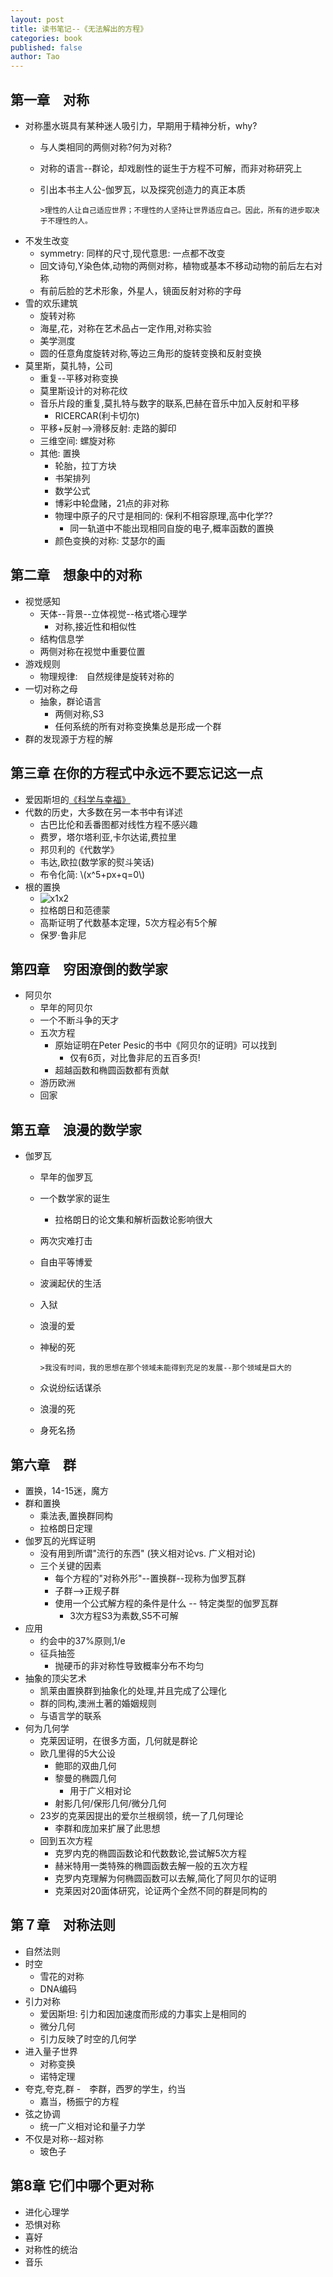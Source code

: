 ```yaml
---
layout: post
title: 读书笔记--《无法解出的方程》
categories: book
published: false
author: Tao
---
```



## 第一章　对称
- 对称墨水斑具有某种迷人吸引力，早期用于精神分析，why?
  - 与人类相同的两侧对称?何为对称?
  - 对称的语言--群论，却戏剧性的诞生于方程不可解，而非对称研究上
  - 引出本书主人公-伽罗瓦，以及探究创造力的真正本质

        >理性的人让自己适应世界；不理性的人坚持让世界适应自己。因此，所有的进步取决于不理性的人。
      
- 不发生改变
  - symmetry: 同样的尺寸,现代意思: 一点都不改变
  - 回文诗句,Y染色体,动物的两侧对称，植物或基本不移动动物的前后左右对称
  - 有前后脸的艺术形象，外星人，镜面反射对称的字母
- 雪的欢乐建筑
  - 旋转对称
  - 海星,花，对称在艺术品占一定作用,对称实验
  - 美学测度
  - 圆的任意角度旋转对称,等边三角形的旋转变换和反射变换
- 莫里斯，莫扎特，公司
  - 重复--平移对称变换
  - 莫里斯设计的对称花纹
  - 音乐片段的重复,莫扎特与数字的联系,巴赫在音乐中加入反射和平移
    - RICERCAR(利卡切尔) 
  - 平移+反射-->滑移反射: 走路的脚印
  - 三维空间: 螺旋对称
  - 其他: 置换
    - 轮胎，拉丁方块
    - 书架排列
    - 数学公式
    - 博彩中轮盘赌，21点的非对称
    - 物理中原子的尺寸是相同的: 保利不相容原理,高中化学??
      - 同一轨道中不能出现相同自旋的电子,概率函数的置换
    - 颜色变换的对称: 艾瑟尔的画

## 第二章　想象中的对称
- 视觉感知
  - 天体--背景--立体视觉--格式塔心理学
    - 对称,接近性和相似性
  - 结构信息学
  - 两侧对称在视觉中重要位置
- 游戏规则
  - 物理规律:　自然规律是旋转对称的
- 一切对称之母
  - 抽象，群论语言
    - 两侧对称,S3
    - 任何系统的所有对称变换集总是形成一个群
- 群的发现源于方程的解

## 第三章 在你的方程式中永远不要忘记这一点
- 爱因斯坦的[《科学与幸福》](https://freewechat.com/a/MzI2NDE0NTg4Nw==/2650472446/1/)
- 代数的历史，大多数在另一本书中有详述
  - 古巴比伦和丢番图都对线性方程不感兴趣
  - 费罗，塔尔塔利亚,卡尔达诺,费拉里
  - 邦贝利的《代数学》
  - 韦达,欧拉(数学家的熨斗笑话)
  - 布令化简: \\(x^5+px+q=0\\)
- 根的置换
  - ![x1x2]({{site.baseurl}}/img/x1x2.png)
  - 拉格朗日和范德蒙
  - 高斯证明了代数基本定理，5次方程必有5个解
  - 保罗·鲁非尼

## 第四章　穷困潦倒的数学家
- 阿贝尔
  - 早年的阿贝尔
  - 一个不断斗争的天才
  - 五次方程
    - 原始证明在Peter Pesic的书中《阿贝尔的证明》可以找到
      - 仅有6页，对比鲁非尼的五百多页!
    - 超越函数和椭圆函数都有贡献
  - 游历欧洲
  - 回家

## 第五章　浪漫的数学家
- 伽罗瓦
  - 早年的伽罗瓦
  - 一个数学家的诞生
    - 拉格朗日的论文集和解析函数论影响很大
  - 两次灾难打击
  - 自由平等博爱
  - 波澜起伏的生活
  - 入狱
  - 浪漫的爱
  - 神秘的死

        >我没有时间，我的思想在那个领域未能得到充足的发展--那个领域是巨大的

  - 众说纷纭话谋杀
  - 浪漫的死
  - 身死名扬

## 第六章　群
- 置换，14-15迷，魔方
- 群和置换
  - 乘法表,置换群同构
  - 拉格朗日定理
- 伽罗瓦的光辉证明
  - 没有用到所谓"流行的东西" (狭义相对论vs. 广义相对论)
  - 三个关键的因素
    - 每个方程的"对称外形"--置换群--现称为伽罗瓦群
    - 子群-->正规子群
    - 使用一个公式解方程的条件是什么 -- 特定类型的伽罗瓦群
      - 3次方程S3为素数,S5不可解
- 应用
  - 约会中的37%原则,1/e
  - 征兵抽签
    - 抛硬币的非对称性导致概率分布不均匀
- 抽象的顶尖艺术
  - 凯莱由置换群到抽象化的处理,并且完成了公理化
  - 群的同构,澳洲土著的婚姻规则
  - 与语言学的联系
- 何为几何学
  - 克莱因证明，在很多方面，几何就是群论
  - 欧几里得的5大公设
    - 鲍耶的双曲几何
    - 黎曼的椭圆几何
      - 用于广义相对论
    - 射影几何/保形几何/微分几何
  - 23岁的克莱因提出的爱尔兰根纲领，统一了几何理论
    - 李群和庞加来扩展了此思想
  - 回到五次方程
    - 克罗内克的椭圆函数论和代数数论,尝试解5次方程
    - 赫米特用一类特殊的椭圆函数去解一般的五次方程
    - 克罗内克理解为何椭圆函数可以去解,简化了阿贝尔的证明
    - 克莱因对20面体研究，论证两个全然不同的群是同构的

## 第７章　对称法则
- 自然法则
- 时空
  - 雪花的对称
  - DNA编码
- 引力对称
  - 爱因斯坦: 引力和因加速度而形成的力事实上是相同的
  - 微分几何
  - 引力反映了时空的几何学
- 进入量子世界
  - 对称变换
  - 诺特定理
- 夸克,夸克,群
  -　李群，西罗的学生，约当
  - 嘉当，杨振宁的方程
- 弦之协调
  - 统一广义相对论和量子力学
- 不仅是对称--超对称
  - 玻色子

## 第8章 它们中哪个更对称
- 进化心理学
- 恐惧对称
- 喜好
- 对称性的统治
- 音乐
